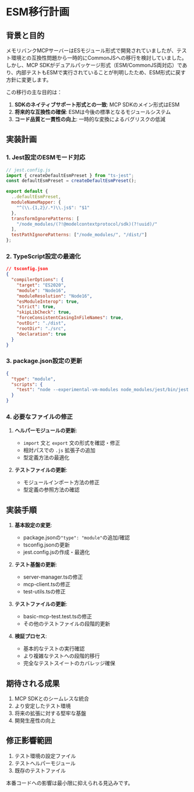 # ESM移行計画

## 背景と目的

メモリバンクMCPサーバーはESモジュール形式で開発されていましたが、テスト環境との互換性問題から一時的にCommonJSへの移行を検討していました。しかし、MCP SDKがデュアルパッケージ形式（ESM/CommonJS両対応）であり、内部テストもESMで実行されていることが判明したため、ESM形式に戻す方針に変更します。

この移行の主な目的は：

1. **SDKのネイティブサポート形式との一致**: MCP SDKのメイン形式はESM
2. **将来的な互換性の確保**: ESMは今後の標準となるモジュールシステム
3. **コード品質と一貫性の向上**: 一時的な変換によるバグリスクの低減

## 実装計画

### 1. Jest設定のESMモード対応

```javascript
// jest.config.js
import { createDefaultEsmPreset } from "ts-jest";
const defaultEsmPreset = createDefaultEsmPreset();

export default {
  ..defaultEsmPreset,
  moduleNameMapper: {
    "^(\\.{1,2}/.*)\\.js$": "$1"
  },
  transformIgnorePatterns: [
    "/node_modules/(?!@modelcontextprotocol/sdk)(?!uuid)/"
  ],
  testPathIgnorePatterns: ["/node_modules/", "/dist/"]
};
```

### 2. TypeScript設定の最適化

```json
// tsconfig.json
{
  "compilerOptions": {
    "target": "ES2020",
    "module": "Node16",
    "moduleResolution": "Node16",
    "esModuleInterop": true,
    "strict": true,
    "skipLibCheck": true,
    "forceConsistentCasingInFileNames": true,
    "outDir": "./dist",
    "rootDir": "./src",
    "declaration": true
  }
}
```

### 3. package.json設定の更新

```json
{
  "type": "module",
  "scripts": {
    "test": "node --experimental-vm-modules node_modules/jest/bin/jest.js"
  }
}
```

### 4. 必要なファイルの修正

1. **ヘルパーモジュールの更新**:
   - `import` 文と `export` 文の形式を確認・修正
   - 相対パスでの `.js` 拡張子の追加
   - 型定義方法の最適化

2. **テストファイルの更新**:
   - モジュールインポート方法の修正
   - 型定義の参照方法の確認

## 実装手順

1. **基本設定の変更**:
   - package.jsonの`"type": "module"`の追加/確認
   - tsconfig.jsonの更新
   - jest.config.jsの作成・最適化

2. **テスト基盤の更新**:
   - server-manager.tsの修正
   - mcp-client.tsの修正
   - test-utils.tsの修正

3. **テストファイルの更新**:
   - basic-mcp-test.test.tsの修正
   - その他のテストファイルの段階的更新

4. **検証プロセス**:
   - 基本的なテストの実行確認
   - より複雑なテストへの段階的移行
   - 完全なテストスイートのカバレッジ確保

## 期待される成果

1. MCP SDKとのシームレスな統合
2. より安定したテスト環境
3. 将来の拡張に対する堅牢な基盤
4. 開発生産性の向上

## 修正影響範囲

1. テスト環境の設定ファイル
2. テストヘルパーモジュール
3. 既存のテストファイル

本番コードへの影響は最小限に抑えられる見込みです。
